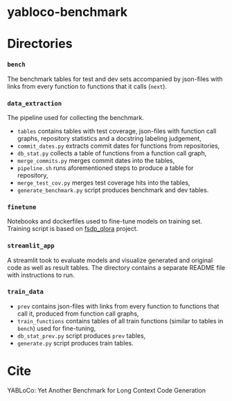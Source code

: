 # yabloco-benchmark

# Directories

### `bench`

The benchmark tables for test and dev sets accompanied by json-files with links from every function to functions that it calls (`next`). 

### `data_extraction`

The pipeline used for collecting the benchmark.

* `tables` contains tables with test coverage, json-files with function call graphs, repository statistics and a docstring labeling judgement,
* `commit_dates.py` extracts commit dates for functions from repositories,
* `db_stat.py` collects a table of functions from a function call graph,
* `merge_commits.py` merges commit dates into the tables,
* `pipeline.sh` runs aforementioned steps to produce a table for repository,
* `merge_test_cov.py` merges test coverage hits into the tables,
* `generate_benchmark.py` script produces benchmark and dev tables.

### `finetune`

Notebooks and dockerfiles used to fine-tune models on training set. Training script is based on [fsdp_qlora](https://github.com/AnswerDotAI/fsdp_qlora) project.

### `streamlit_app`

A streamlit took to evaluate models and visualize generated and original code as well as result tables. The directory contains a separate README file with instructions to run.

### `train_data`

* `prev` contains json-files with links from every function to functions that call it, produced from function call graphs,
* `train_functions` contains tables of all train functions (similar to tables in `bench`) used for fine-tuning,
* `db_stat_prev.py` script produces `prev` tables,
* `generate.py` script produces train tables.

# Cite
YABLoCo: Yet Another Benchmark for Long Context Code Generation

